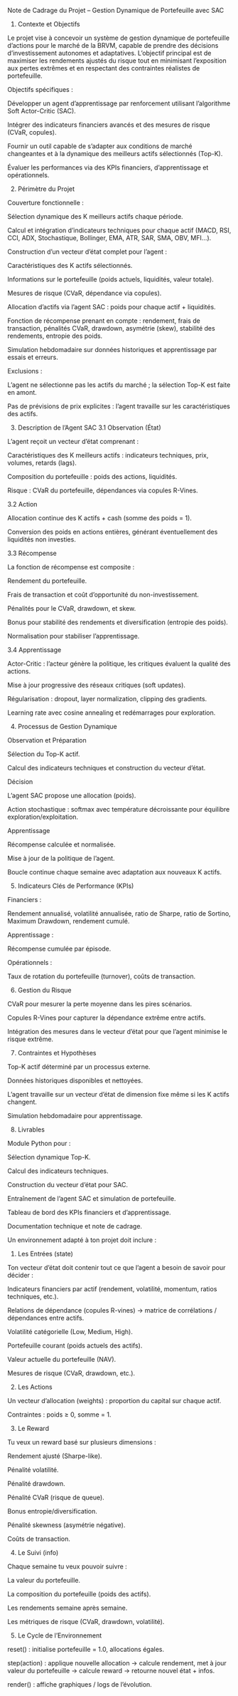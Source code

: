Note de Cadrage du Projet – Gestion Dynamique de Portefeuille avec SAC
1. Contexte et Objectifs

Le projet vise à concevoir un système de gestion dynamique de portefeuille d’actions pour le marché de la BRVM, capable de prendre des décisions d’investissement autonomes et adaptatives. L’objectif principal est de maximiser les rendements ajustés du risque tout en minimisant l’exposition aux pertes extrêmes et en respectant des contraintes réalistes de portefeuille.

Objectifs spécifiques :

Développer un agent d’apprentissage par renforcement utilisant l’algorithme Soft Actor-Critic (SAC).

Intégrer des indicateurs financiers avancés et des mesures de risque (CVaR, copules).

Fournir un outil capable de s’adapter aux conditions de marché changeantes et à la dynamique des meilleurs actifs sélectionnés (Top-K).

Évaluer les performances via des KPIs financiers, d’apprentissage et opérationnels.

2. Périmètre du Projet

Couverture fonctionnelle :

Sélection dynamique des K meilleurs actifs chaque période.

Calcul et intégration d’indicateurs techniques pour chaque actif (MACD, RSI, CCI, ADX, Stochastique, Bollinger, EMA, ATR, SAR, SMA, OBV, MFI…).

Construction d’un vecteur d’état complet pour l’agent :

Caractéristiques des K actifs sélectionnés.

Informations sur le portefeuille (poids actuels, liquidités, valeur totale).

Mesures de risque (CVaR, dépendance via copules).

Allocation d’actifs via l’agent SAC : poids pour chaque actif + liquidités.

Fonction de récompense prenant en compte : rendement, frais de transaction, pénalités CVaR, drawdown, asymétrie (skew), stabilité des rendements, entropie des poids.

Simulation hebdomadaire sur données historiques et apprentissage par essais et erreurs.

Exclusions :

L’agent ne sélectionne pas les actifs du marché ; la sélection Top-K est faite en amont.

Pas de prévisions de prix explicites : l’agent travaille sur les caractéristiques des actifs.

3. Description de l’Agent SAC
3.1 Observation (État)

L’agent reçoit un vecteur d’état comprenant :

Caractéristiques des K meilleurs actifs : indicateurs techniques, prix, volumes, retards (lags).

Composition du portefeuille : poids des actions, liquidités.

Risque : CVaR du portefeuille, dépendances via copules R-Vines.

3.2 Action

Allocation continue des K actifs + cash (somme des poids = 1).

Conversion des poids en actions entières, générant éventuellement des liquidités non investies.

3.3 Récompense

La fonction de récompense est composite :

Rendement du portefeuille.

Frais de transaction et coût d’opportunité du non-investissement.

Pénalités pour le CVaR, drawdown, et skew.

Bonus pour stabilité des rendements et diversification (entropie des poids).

Normalisation pour stabiliser l’apprentissage.

3.4 Apprentissage

Actor-Critic : l’acteur génère la politique, les critiques évaluent la qualité des actions.

Mise à jour progressive des réseaux critiques (soft updates).

Régularisation : dropout, layer normalization, clipping des gradients.

Learning rate avec cosine annealing et redémarrages pour exploration.

4. Processus de Gestion Dynamique

Observation et Préparation

Sélection du Top-K actif.

Calcul des indicateurs techniques et construction du vecteur d’état.

Décision

L’agent SAC propose une allocation (poids).

Action stochastique : softmax avec température décroissante pour équilibre exploration/exploitation.

Apprentissage

Récompense calculée et normalisée.

Mise à jour de la politique de l’agent.

Boucle continue chaque semaine avec adaptation aux nouveaux K actifs.

5. Indicateurs Clés de Performance (KPIs)

Financiers :

Rendement annualisé, volatilité annualisée, ratio de Sharpe, ratio de Sortino, Maximum Drawdown, rendement cumulé.

Apprentissage :

Récompense cumulée par épisode.

Opérationnels :

Taux de rotation du portefeuille (turnover), coûts de transaction.

6. Gestion du Risque

CVaR pour mesurer la perte moyenne dans les pires scénarios.

Copules R-Vines pour capturer la dépendance extrême entre actifs.

Intégration des mesures dans le vecteur d’état pour que l’agent minimise le risque extrême.

7. Contraintes et Hypothèses

Top-K actif déterminé par un processus externe.

Données historiques disponibles et nettoyées.

L’agent travaille sur un vecteur d’état de dimension fixe même si les K actifs changent.

Simulation hebdomadaire pour apprentissage.

8. Livrables

Module Python pour :

Sélection dynamique Top-K.

Calcul des indicateurs techniques.

Construction du vecteur d’état pour SAC.

Entraînement de l’agent SAC et simulation de portefeuille.

Tableau de bord des KPIs financiers et d’apprentissage.

Documentation technique et note de cadrage.

Un environnement adapté à ton projet doit inclure :

1. Les Entrées (state)

Ton vecteur d’état doit contenir tout ce que l’agent a besoin de savoir pour décider :

Indicateurs financiers par actif (rendement, volatilité, momentum, ratios techniques, etc.).

Relations de dépendance (copules R-vines) → matrice de corrélations / dépendances entre actifs.

Volatilité catégorielle (Low, Medium, High).

Portefeuille courant (poids actuels des actifs).

Valeur actuelle du portefeuille (NAV).

Mesures de risque (CVaR, drawdown, etc.).

2. Les Actions

Un vecteur d’allocation (weights) : proportion du capital sur chaque actif.

Contraintes : poids ≥ 0, somme = 1.

3. Le Reward

Tu veux un reward basé sur plusieurs dimensions :

Rendement ajusté (Sharpe-like).

Pénalité volatilité.

Pénalité drawdown.

Pénalité CVaR (risque de queue).

Bonus entropie/diversification.

Pénalité skewness (asymétrie négative).

Coûts de transaction.

4. Le Suivi (info)

Chaque semaine tu veux pouvoir suivre :

La valeur du portefeuille.

La composition du portefeuille (poids des actifs).

Les rendements semaine après semaine.

Les métriques de risque (CVaR, drawdown, volatilité).

5. Le Cycle de l’Environnement

reset() : initialise portefeuille = 1.0, allocations égales.

step(action) : applique nouvelle allocation → calcule rendement, met à jour valeur du portefeuille → calcule reward → retourne nouvel état + infos.

render() : affiche graphiques / logs de l’évolution.